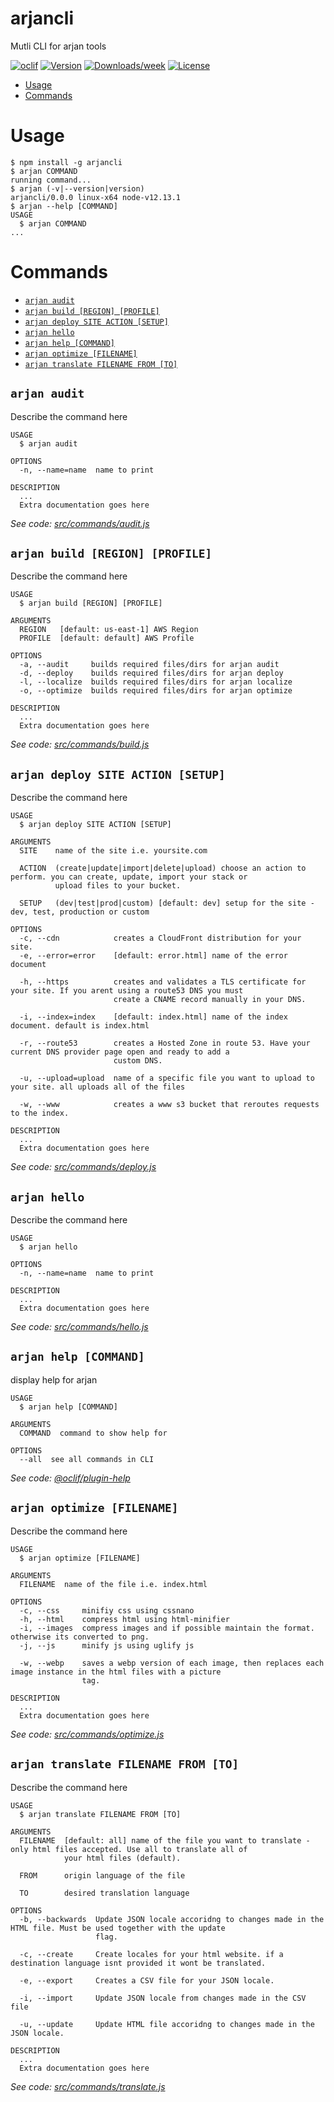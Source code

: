 arjancli
========

Mutli CLI for arjan tools

[![oclif](https://img.shields.io/badge/cli-oclif-brightgreen.svg)](https://oclif.io)
[![Version](https://img.shields.io/npm/v/arjancli.svg)](https://npmjs.org/package/arjancli)
[![Downloads/week](https://img.shields.io/npm/dw/arjancli.svg)](https://npmjs.org/package/arjancli)
[![License](https://img.shields.io/npm/l/arjancli.svg)](https://github.com/arjan-tools/cli/blob/master/package.json)

<!-- toc -->
* [Usage](#usage)
* [Commands](#commands)
<!-- tocstop -->
# Usage
<!-- usage -->
```sh-session
$ npm install -g arjancli
$ arjan COMMAND
running command...
$ arjan (-v|--version|version)
arjancli/0.0.0 linux-x64 node-v12.13.1
$ arjan --help [COMMAND]
USAGE
  $ arjan COMMAND
...
```
<!-- usagestop -->
# Commands
<!-- commands -->
* [`arjan audit`](#arjan-audit)
* [`arjan build [REGION] [PROFILE]`](#arjan-build-region-profile)
* [`arjan deploy SITE ACTION [SETUP]`](#arjan-deploy-site-action-setup)
* [`arjan hello`](#arjan-hello)
* [`arjan help [COMMAND]`](#arjan-help-command)
* [`arjan optimize [FILENAME]`](#arjan-optimize-filename)
* [`arjan translate FILENAME FROM [TO]`](#arjan-translate-filename-from-to)

## `arjan audit`

Describe the command here

```
USAGE
  $ arjan audit

OPTIONS
  -n, --name=name  name to print

DESCRIPTION
  ...
  Extra documentation goes here
```

_See code: [src/commands/audit.js](https://github.com/arjan-tools/cli/blob/v0.0.0/src/commands/audit.js)_

## `arjan build [REGION] [PROFILE]`

Describe the command here

```
USAGE
  $ arjan build [REGION] [PROFILE]

ARGUMENTS
  REGION   [default: us-east-1] AWS Region
  PROFILE  [default: default] AWS Profile

OPTIONS
  -a, --audit     builds required files/dirs for arjan audit
  -d, --deploy    builds required files/dirs for arjan deploy
  -l, --localize  builds required files/dirs for arjan localize
  -o, --optimize  builds required files/dirs for arjan optimize

DESCRIPTION
  ...
  Extra documentation goes here
```

_See code: [src/commands/build.js](https://github.com/arjan-tools/cli/blob/v0.0.0/src/commands/build.js)_

## `arjan deploy SITE ACTION [SETUP]`

Describe the command here

```
USAGE
  $ arjan deploy SITE ACTION [SETUP]

ARGUMENTS
  SITE    name of the site i.e. yoursite.com

  ACTION  (create|update|import|delete|upload) choose an action to perform. you can create, update, import your stack or
          upload files to your bucket.

  SETUP   (dev|test|prod|custom) [default: dev] setup for the site - dev, test, production or custom

OPTIONS
  -c, --cdn            creates a CloudFront distribution for your site.
  -e, --error=error    [default: error.html] name of the error document

  -h, --https          creates and validates a TLS certificate for your site. If you arent using a route53 DNS you must
                       create a CNAME record manually in your DNS.

  -i, --index=index    [default: index.html] name of the index document. default is index.html

  -r, --route53        creates a Hosted Zone in route 53. Have your current DNS provider page open and ready to add a
                       custom DNS.

  -u, --upload=upload  name of a specific file you want to upload to your site. all uploads all of the files

  -w, --www            creates a www s3 bucket that reroutes requests to the index.

DESCRIPTION
  ...
  Extra documentation goes here
```

_See code: [src/commands/deploy.js](https://github.com/arjan-tools/cli/blob/v0.0.0/src/commands/deploy.js)_

## `arjan hello`

Describe the command here

```
USAGE
  $ arjan hello

OPTIONS
  -n, --name=name  name to print

DESCRIPTION
  ...
  Extra documentation goes here
```

_See code: [src/commands/hello.js](https://github.com/arjan-tools/cli/blob/v0.0.0/src/commands/hello.js)_

## `arjan help [COMMAND]`

display help for arjan

```
USAGE
  $ arjan help [COMMAND]

ARGUMENTS
  COMMAND  command to show help for

OPTIONS
  --all  see all commands in CLI
```

_See code: [@oclif/plugin-help](https://github.com/oclif/plugin-help/blob/v3.0.0/src/commands/help.ts)_

## `arjan optimize [FILENAME]`

Describe the command here

```
USAGE
  $ arjan optimize [FILENAME]

ARGUMENTS
  FILENAME  name of the file i.e. index.html

OPTIONS
  -c, --css     minifiy css using cssnano
  -h, --html    compress html using html-minifier
  -i, --images  compress images and if possible maintain the format. otherwise its converted to png.
  -j, --js      minify js using uglify js

  -w, --webp    saves a webp version of each image, then replaces each image instance in the html files with a picture
                tag.

DESCRIPTION
  ...
  Extra documentation goes here
```

_See code: [src/commands/optimize.js](https://github.com/arjan-tools/cli/blob/v0.0.0/src/commands/optimize.js)_

## `arjan translate FILENAME FROM [TO]`

Describe the command here

```
USAGE
  $ arjan translate FILENAME FROM [TO]

ARGUMENTS
  FILENAME  [default: all] name of the file you want to translate -only html files accepted. Use all to translate all of
            your html files (default).

  FROM      origin language of the file

  TO        desired translation language

OPTIONS
  -b, --backwards  Update JSON locale accoridng to changes made in the HTML file. Must be used together with the update
                   flag.

  -c, --create     Create locales for your html website. if a destination language isnt provided it wont be translated.

  -e, --export     Creates a CSV file for your JSON locale.

  -i, --import     Update JSON locale from changes made in the CSV file

  -u, --update     Update HTML file accoridng to changes made in the JSON locale.

DESCRIPTION
  ...
  Extra documentation goes here
```

_See code: [src/commands/translate.js](https://github.com/arjan-tools/cli/blob/v0.0.0/src/commands/translate.js)_
<!-- commandsstop -->
